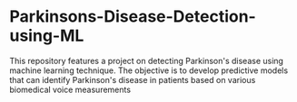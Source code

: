 # Parkinsons-Disease-Detection-using-ML
This repository features a project on detecting Parkinson's disease using machine learning technique. The objective is to develop predictive models that can identify Parkinson's disease in patients based on various biomedical voice measurements
